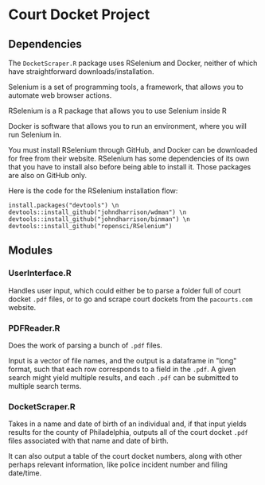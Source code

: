 # Court Docket Project

## Dependencies

The `DocketScraper.R` package uses RSelenium and Docker, neither of which have straightforward downloads/installation.

Selenium is a set of programming tools, a framework, that allows you to automate web browser actions.

RSelenium is a R package that allows you to use Selenium inside R

Docker is software that allows you to run an environment, where you will run Selenium in.

You must install RSelenium through GitHub, and Docker can be downloaded for free from their website.
RSelenium has some dependencies of its own that you have to install also before being able to install it. Those packages are also on GitHub only.

Here is the code for the RSelenium installation flow:

`install.packages("devtools") \n
devtools::install_github("johndharrison/wdman") \n
devtools::install_github("johndharrison/binman") \n
devtools::install_github("ropensci/RSelenium")`



## Modules

### UserInterface.R 

Handles user input, which could either be to parse a folder full of court docket `.pdf` files, or to go and scrape court dockets from the `pacourts.com` website.

### PDFReader.R

Does the work of parsing a bunch of `.pdf` files.

Input is a vector of file names, and the output is a dataframe in "long" format, such that each row corresponds to a field in the `.pdf`. A given search might yield multiple results, and each `.pdf` can be submitted to multiple search terms.

### DocketScraper.R

Takes in a name and date of birth of an individual and, if that input yields results for the county of Philadelphia, outputs all of the court docket `.pdf` files associated with that name and date of birth.

It can also output a table of the court docket numbers, along with other perhaps relevant information, like police incident number and filing date/time.

